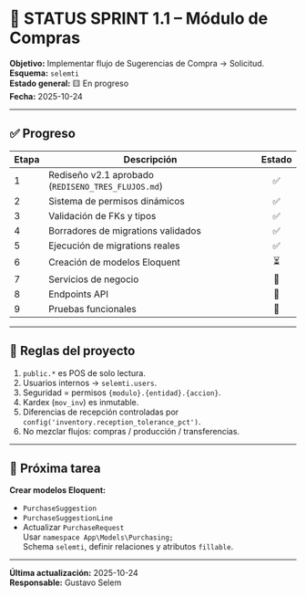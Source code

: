 # 🧭 STATUS SPRINT 1.1 – Módulo de Compras

**Objetivo:** Implementar flujo de Sugerencias de Compra → Solicitud.  
**Esquema:** `selemti`  
**Estado general:** 🟨 En progreso  
**Fecha:** 2025-10-24  

---

## ✅ Progreso

| Etapa | Descripción | Estado |
|-------|--------------|:------:|
| 1 | Rediseño v2.1 aprobado (`REDISENO_TRES_FLUJOS.md`) | ✅ |
| 2 | Sistema de permisos dinámicos | ✅ |
| 3 | Validación de FKs y tipos | ✅ |
| 4 | Borradores de migrations validados | ✅ |
| 5 | Ejecución de migrations reales | ✅ |
| 6 | Creación de modelos Eloquent | ⏳ |
| 7 | Servicios de negocio | 🔲 |
| 8 | Endpoints API | 🔲 |
| 9 | Pruebas funcionales | 🔲 |

---

## 🔧 Reglas del proyecto
1. `public.*` es POS de solo lectura.  
2. Usuarios internos → `selemti.users`.  
3. Seguridad = permisos `{modulo}.{entidad}.{accion}`.  
4. Kardex (`mov_inv`) es inmutable.  
5. Diferencias de recepción controladas por `config('inventory.reception_tolerance_pct')`.  
6. No mezclar flujos: compras / producción / transferencias.

---

## 🚀 Próxima tarea
**Crear modelos Eloquent:**
- `PurchaseSuggestion`
- `PurchaseSuggestionLine`
- Actualizar `PurchaseRequest`  
Usar `namespace App\Models\Purchasing;`  
Schema `selemti`, definir relaciones y atributos `fillable`.

---

**Última actualización:** 2025-10-24  
**Responsable:** Gustavo Selem
